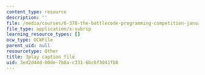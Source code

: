 ```yaml
---
content_type: resource
description: ''
file: /media/courses/6-370-the-battlecode-programming-competition-january-iap-2013/3ed2d44d00de7b8ac3316bc6f3041fb8_Fl6fKzon8LI.srt
file_type: application/x-subrip
learning_resource_types: []
ocw_type: OCWFile
parent_uid: null
resourcetype: Other
title: 3play caption file
uid: 3ed2d44d-00de-7b8a-c331-6bc6f3041fb8
---
```

